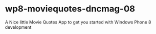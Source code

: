 wp8-moviequotes-dncmag-08
=========================

A Nice little Movie Quotes App to get you started with Windows Phone 8 development
